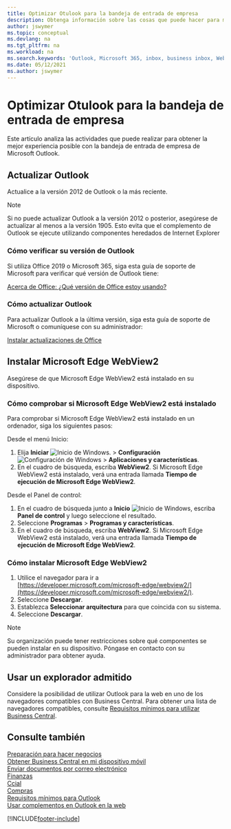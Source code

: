 ```yaml
---
title: Optimizar Otulook para la bandeja de entrada de empresa
description: Obtenga información sobre las cosas que puede hacer para mejorar la experiencia con la bandeja de entrada de empresa en Microsoft Outlook.
author: jswymer
ms.topic: conceptual
ms.devlang: na
ms.tgt_pltfrm: na
ms.workload: na
ms.search.keywords: 'Outlook, Microsoft 365, inbox, business inbox, WebView2, Edge, addin, add-in'
ms.date: 05/12/2021
ms.author: jswymer
---
```

# <a name="optimizing-outlook-for-your-business-inbox" />Optimizar Otulook para la bandeja de entrada de empresa

Este artículo analiza las actividades que puede realizar para obtener la mejor experiencia posible con la bandeja de entrada de empresa de Microsoft Outlook. 

## <a name="update-outlook" />Actualizar Outlook

Actualice a la versión 2012 de Outlook o la más reciente.

> [!NOTE]
> Si no puede actualizar Outlook a la versión 2012 o posterior, asegúrese de actualizar al menos a la versión 1905. Esto evita que el complemento de Outlook se ejecute utilizando componentes heredados de Internet Explorer

### <a name="how-to-check-your-version-of-outlook" />Cómo verificar su versión de Outlook

Si utiliza Office 2019 o Microsoft 365, siga esta guía de soporte de Microsoft para verificar qué versión de Outlook tiene:  

[Acerca de Office: ¿Qué versión de Office estoy usando?](https://support.microsoft.com/office/about-office-what-version-of-office-am-i-using-932788b8-a3ce-44bf-bb09-e334518b8b19)

### <a name="how-to-update-outlook" />Cómo actualizar Outlook

Para actualizar Outlook a la última versión, siga esta guía de soporte de Microsoft o comuníquese con su administrador:

[Instalar actualizaciones de Office](https://support.microsoft.com/office/install-office-updates-2ab296f3-7f03-43a2-8e50-46de917611c5)

## <a name="install-microsoft-edge-webview2" />Instalar Microsoft Edge WebView2

Asegúrese de que Microsoft Edge WebView2 está instalado en su dispositivo.

### <a name="how-to-check-if-microsoft-edge-webview2-is-installed" />Cómo comprobar si Microsoft Edge WebView2 está instalado

Para comprobar si Microsoft Edge WebView2 está instalado en un ordenador, siga los siguientes pasos:

Desde el menú Inicio:

1. Elija **Iniciar** ![Inicio de Windows.](media/windows-start-icon.png "Icono de inicio de Windows") > **Configuración** ![Configuración de Windows](media/windows-settings-icon.png "Icono de configuración de Windows") > **Aplicaciones y características**.
2. En el cuadro de búsqueda, escriba **WebView2**. Si Microsoft Edge WebView2 está instalado, verá una entrada llamada **Tiempo de ejecución de Microsoft Edge WebView2**.

Desde el Panel de control:

1. En el cuadro de búsqueda junto a **Inicio** ![Inicio de Windows](media/windows-start-icon.png "Icono de inicio de Windows"), escriba **Panel de control** y luego seleccione el resultado.
2. Seleccione **Programas** > **Programas y características**.
3. En el cuadro de búsqueda, escriba **WebView2**. Si Microsoft Edge WebView2 está instalado, verá una entrada llamada **Tiempo de ejecución de Microsoft Edge WebView2**.

### <a name="how-to-install-microsoft-edge-webview2" />Cómo instalar Microsoft Edge WebView2

1. Utilice el navegador para ir a [https://developer.microsoft.com/microsoft-edge/webview2/](https://developer.microsoft.com/microsoft-edge/webview2/).
2. Seleccione **Descargar**.
3. Establezca **Seleccionar arquitectura** para que coincida con su sistema.
4. Seleccione **Descargar**.

> [!NOTE]
> Su organización puede tener restricciones sobre qué componentes se pueden instalar en su dispositivo. Póngase en contacto con su administrador para obtener ayuda.

## <a name="use-a-supported-browser" />Usar un explorador admitido

Considere la posibilidad de utilizar Outlook para la web en uno de los navegadores compatibles con Business Central. Para obtener una lista de navegadores compatibles, consulte [Requisitos mínimos para utilizar Business Central](product-requirements.md#browsers).

## <a name="see-also" />Consulte también

[Preparación para hacer negocios](ui-get-ready-business.md)  
[Obtener Business Central en mi dispositivo móvil](install-mobile-app.md)  
[Enviar documentos por correo electrónico](ui-how-send-documents-email.md)  
[Finanzas](finance.md)  
[Ccial](sales-manage-sales.md)  
[Compras](purchasing-manage-purchasing.md)  
[Requisitos mínimos para Outlook](product-requirements.md#outlook)  
[Usar complementos en Outlook en la web](https://support.office.com/article/Using-Add-ins-in-Outlook-on-the-web-8f2ce816-5df4-44a5-958c-f7f9d6dabdce?appver=OWB150)  


[!INCLUDE[footer-include](includes/footer-banner.md)]
